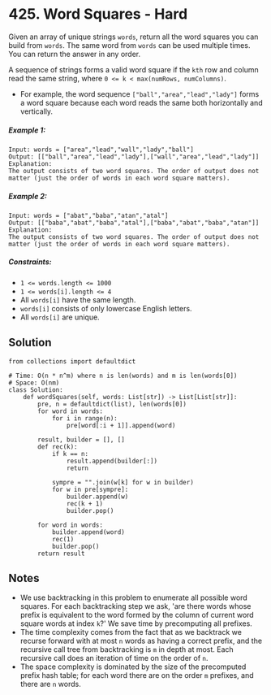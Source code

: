 # 425. Word Squares - Hard

Given an array of unique strings `words`, return all the word squares you can build from `words`. The same word from `words` can be used multiple times. You can return the answer in any order.

A sequence of strings forms a valid word square if the `kth` row and column read the same string, where `0 <= k < max(numRows, numColumns)`.

- For example, the word sequence `["ball","area","lead","lady"]` forms a word square because each word reads the same both horizontally and vertically.


##### Example 1:

```
Input: words = ["area","lead","wall","lady","ball"]
Output: [["ball","area","lead","lady"],["wall","area","lead","lady"]]
Explanation:
The output consists of two word squares. The order of output does not matter (just the order of words in each word square matters).
```

##### Example 2:

```
Input: words = ["abat","baba","atan","atal"]
Output: [["baba","abat","baba","atal"],["baba","abat","baba","atan"]]
Explanation:
The output consists of two word squares. The order of output does not matter (just the order of words in each word square matters).
```

##### Constraints:

- `1 <= words.length <= 1000`
- `1 <= words[i].length <= 4`
- All `words[i]` have the same length.
- `words[i]` consists of only lowercase English letters.
- All `words[i]` are unique.

## Solution

```
from collections import defaultdict

# Time: O(n * n^m) where n is len(words) and m is len(words[0])
# Space: O(nm)
class Solution:
    def wordSquares(self, words: List[str]) -> List[List[str]]:
        pre, n = defaultdict(list), len(words[0])
        for word in words:
            for i in range(n):
                pre[word[:i + 1]].append(word)

        result, builder = [], []
        def rec(k):
            if k == n:
                result.append(builder[:])
                return
            
            sympre = "".join(w[k] for w in builder)
            for w in pre[sympre]:
                builder.append(w)
                rec(k + 1)
                builder.pop()
        
        for word in words:
            builder.append(word)
            rec(1)
            builder.pop()
        return result
```

## Notes
- We use backtracking in this problem to enumerate all possible word squares. For each backtracking step we ask, 'are there words whose prefix is equivalent to the word formed by the column of current word square words at index `k`?' We save time by precomputing all prefixes. 
- The time complexity comes from the fact that as we backtrack we recurse forward with at most `n` words as having a correct prefix, and the recursive call tree from backtracking is `m` in depth at most. Each recursive call does an iteration of time on the order of `n`.
- The space complexity is dominated by the size of the precomputed prefix hash table; for each word there are on the order `m` prefixes, and there are `n` words.